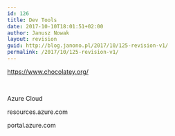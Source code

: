 ```yaml
---
id: 126
title: Dev Tools
date: 2017-10-10T18:01:51+02:00
author: Janusz Nowak
layout: revision
guid: http://blog.janono.pl/2017/10/125-revision-v1/
permalink: /2017/10/125-revision-v1/
---
```

https://www.chocolatey.org/

&nbsp;

Azure Cloud

resources.azure.com

portal.azure.com